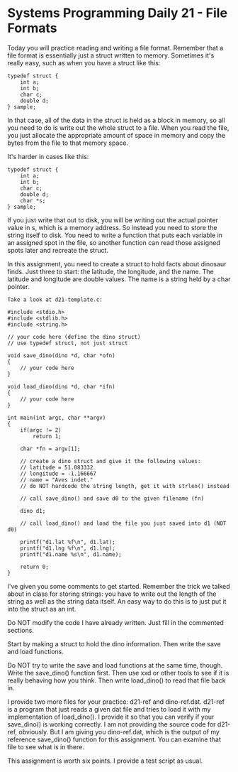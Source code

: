 # Systems Programming Daily 21 - File Formats

Today you will practice reading and writing a file format.  Remember that a file format is essentially just a struct written to memory.  Sometimes it's really easy, such as when you have a struct like this:

    typedef struct {
        int a;
        int b;
        char c;
        double d;
    } sample;

In that case, all of the data in the struct is held as a block in memory, so all you need to do is write out the whole struct to a file.  When you read the file, you just allocate the appropriate amount of space in memory and copy the bytes from the file to that memory space.

It's harder in cases like this:

    typedef struct {
        int a;
        int b;
        char c;
        double d;
        char *s;
    } sample;
    
If you just write that out to disk, you will be writing out the actual pointer value in s, which is a memory address.  So instead you need to store the string itself to disk.  You need to write a function that puts each variable in an assigned spot in the file, so another function can read those assigned spots later and recreate the struct.

In this assignment, you need to create a struct to hold facts about dinosaur finds.  Just three to start: the latitude, the longitude, and the name.  The latitude and longitude are double values.  The name is a string held by a char pointer.

    Take a look at d21-template.c:

    #include <stdio.h>
    #include <stdlib.h>
    #include <string.h>

    // your code here (define the dino struct)
    // use typedef struct, not just struct

    void save_dino(dino *d, char *ofn)
    {
        // your code here
    }

    void load_dino(dino *d, char *ifn)
    {
        // your code here
    }

    int main(int argc, char **argv)
    {
        if(argc != 2)
            return 1;
        
        char *fn = argv[1];
        
        // create a dino struct and give it the following values:
        // latitude = 51.083332
        // longitude = -1.166667
        // name = "Aves indet."
        // do NOT hardcode the string length, get it with strlen() instead
        
        // call save_dino() and save d0 to the given filename (fn)
        
        dino d1;
        
        // call load_dino() and load the file you just saved into d1 (NOT d0)
        
        printf("d1.lat %f\n", d1.lat);
        printf("d1.lng %f\n", d1.lng);
        printf("d1.name %s\n", d1.name);
        
        return 0;
    }

I've given you some comments to get started.  Remember the trick we talked about in class for storing strings: you have to write out the length of the string as well as the string data itself.  An easy way to do this is to just put it into the struct as an int.

Do NOT modify the code I have already written.  Just fill in the commented sections.

Start by making a struct to hold the dino information.  Then write the save and load functions.

Do NOT try to write the save and load functions at the same time, though.  Write the save_dino() function first.  Then use xxd or other tools to see if it is really behaving how you think.  Then write load_dino() to read that file back in.

I provide two more files for your practice: d21-ref and dino-ref.dat.  d21-ref is a program that just reads a given dat file and tries to load it with my implementation of load_dino().  I provide it so that you can verify if your save_dino() is working correctly.  I am not providing the source code for d21-ref, obviously.  But I am giving you dino-ref.dat, which is the output of my reference save_dino() function for this assignment.  You can examine that file to see what is in there.

This assignment is worth six points.  I provide a test script as usual.
